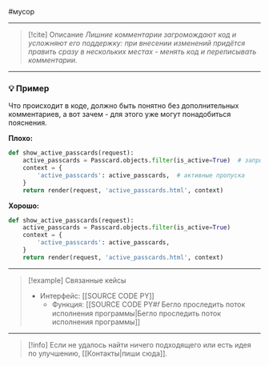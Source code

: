 #мусор 
***

> [!cite] Описание
>_Лишние комментарии загромождают код и усложняют его поддержку: при внесении изменений придётся править сразу в нескольких местах - менять код и переписывать комментарии._

***
### 💡 Пример
Что происходит в коде, должно быть понятно без дополнительных комментариев, а вот зачем - для этого уже могут понадобиться пояснения.

**Плохо:**
```python
def show_active_passcards(request):
	active_passcards = Passcard.objects.filter(is_active=True)  # запрос для получения активных пропусков
	context = {
		'active_passcards': active_passcards,  # активные пропуска
	}
	return render(request, 'active_passcards.html', context)
```

**Хорошо:**
```python
def show_active_passcards(request):
	active_passcards = Passcard.objects.filter(is_active=True)
	context = {
		'active_passcards': active_passcards,
	}
	return render(request, 'active_passcards.html', context)
```

***

> [!example] Связанные кейсы
>- Интерфейс: [[SOURCE CODE PY]]
>	- Функция: [[SOURCE CODE PY#𝑓 Бегло проследить поток исполнения программы|Бегло проследить поток исполнения программы]]

***

> [!info]
> Если не удалось найти ничего подходящего или есть идея по улучшению, [[Контакты|пиши сюда]].
